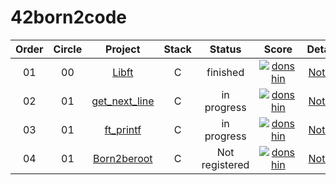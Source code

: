 # 42born2code

 |Order|Circle|Project|Stack|Status|Score|Details|
 |:---:|:---:|:---:|:---:|:---:|:---:|:---:|
 |01|00|[Libft](https://github.com/ToySin/42born2code/tree/main/libft)|C|finished|[![donshin](https://badge42.herokuapp.com/api/project/donshin/Libft)](https://github.com/JaeSeoKim/badge42)|[Notion](https://south-quokka-5fd.notion.site/LIBFT-27e1fc2a88c545eba8167350a80d790b)|
 |02|01|[get_next_line](https://github.com/ToySin/42born2code/tree/main/get_next_line)|C|in progress|[![donshin](https://badge42.herokuapp.com/api/project/donshin/get_next_line)](https://github.com/JaeSeoKim/badge42)|[Notion](https://south-quokka-5fd.notion.site/GET_NEXT_LINE-b44d71e622a446b89009a78942e7ff26)|
 |03|01|[ft_printf]()|C|in progress|[![donshin](https://badge42.herokuapp.com/api/project/donshin/ft_printf)](https://github.com/JaeSeoKim/badge42)|[Notion](https://south-quokka-5fd.notion.site/ft_printf-c1363c6895894bdf901f6d8a9b534d9a)|
 |04|01|[Born2beroot]()|C|Not registered|[![donshin](https://badge42.herokuapp.com/api/project/donshin/Born2beroot)](https://github.com/JaeSeoKim/badge42)|[Notion]()|
